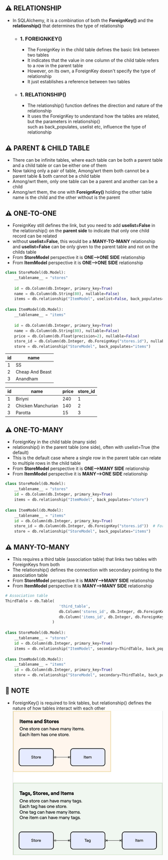 ## ⚠️ RELATIONSHIP
- In SQLAlchemy, it is a combination of both the **ForeignKey()** and the **relationship()** that determines the type of relationship

    - ### 1. FOREIGNKEY()
        - The ForeignKey in the child table defines the basic link between two tables
        - It indicates that the value in one column of the child table refers to a row in the parent table
        - However, on its own, a ForeignKey doesn't specify the type of relationship 
        - It just establishes a reference between two tables

    - ### 1. RELATIONSHIP()
        - The relationship() function defines the direction and nature of the relationship
        - It uses the ForeignKey to understand how the tables are related, but the parameters in relationship() <br>
        such as back_populates, uselist etc, influence the type of relationship

## ⚠️ PARENT & CHILD TABLE
- There can be infinite tables, where each table can be both a parent table and a child table or can be either one of them
- Now taking only a pair of table, Among/wrt them both cannot be a parent table & both cannot be a child table
- Among/wrt them, only one table can be a parent and another can be a child
- Among/wrt them, the one with **ForeignKey()** holding the other table name is the child and the other without is the parent

## ⚠️ ONE-TO-ONE 
- ForeignKey still defines the link, but you need to add **uselist=False** in the relationship() on the **parent side** to indicate that only one child record can be related
- without **uselist=False**, this would be a **MANY-TO-MANY** relationship and **uselist=False** can be only given to the parent table and not on the childs table
- From **StoreModel** perspective it is **ONE-->ONE SIDE** relationship 
- From **ItemModel** perspective it is **ONE-->ONE SIDE** relationship

```python
class StoreModel(db.Model):
    __tablename__ = "stores"

    id = db.Column(db.Integer, primary_key=True)
    name = db.Column(db.String(80), nullable=False) 
    items = db.relationship("ItemModel", uselist=False, back_populates="store") 

class ItemModel(db.Model):
    __tablename__ = "items"

    id = db.Column(db.Integer, primary_key=True)
    name = db.Column(db.String(80), nullable=False)
    price = db.Column(db.Float(precision=2), nullable=False)
    store_id = db.Column(db.Integer, db.ForeignKey("stores.id"), nullable=False)
    store = db.relationship("StoreModel", back_populates="items")
```

| id       | name                  | 
| -------- | --------------------- | 
| 1        | SS                    | 
| 2        | Cheap And Beast       | 
| 3        | Anandham              | 

| id       | name                  | price    | store_id              | 
| -------- | --------------------- | -------- | --------------------- | 
| 1        | Biriyni               | 240      | 1                     | 
| 2        | Chicken Manchurian    | 140      | 2                     | 
| 3        | Parotta               | 15       | 3                     | 


## ⚠️ ONE-TO-MANY 
- ForeignKey in the child table (many side)
- relationship() in the parent table (one side), often with uselist=True (the default)
- This is the default case where a single row in the parent table can relate to multiple rows in the child table
- From **StoreModel** perspective it is **ONE-->MANY SIDE** relationship 
- From **ItemModel** perspective it is **MANY-->ONE SIDE** relationship

```python
class StoreModel(db.Model):
    __tablename__ = "stores"
    id = db.Column(db.Integer, primary_key=True)
    items = db.relationship("ItemModel", back_populates="store") 

class ItemModel(db.Model):
    __tablename__ = "items"
    id = db.Column(db.Integer, primary_key=True)
    store_id = db.Column(db.Integer, db.ForeignKey("stores.id"))  # ForeignKey
    store = db.relationship("StoreModel", back_populates="items")
```



## ⚠️ MANY-TO-MANY 
- This requires a third table (association table) that links two tables with ForeignKeys from both
- The relationship() defines the connection with secondary pointing to the association table
- From **StoreModel** perspective it is **MANY-->MANY SIDE** relationship 
- From **ItemModel** perspective it is **MANY-->MANY SIDE** relationship

```python
# Association table
ThirdTable = db.Table(
                        'third_table',
                        db.Column('stores_id', db.Integer, db.ForeignKey('stores.id')), # ForeignKey
                        db.Column('items_id', db.Integer, db.ForeignKey('items.id'))    # ForeignKey
                     )

class StoreModel(db.Model):
    __tablename__ = "stores"
    id = db.Column(db.Integer, primary_key=True)
    items = db.relationship("ItemModel", secondary=ThirdTable, back_populates="store") 

class ItemModel(db.Model):
    __tablename__ = "items"
    id = db.Column(db.Integer, primary_key=True)
    store = db.relationship("StoreModel", secondary=ThirdTable, back_populates="items")
```

## 🔴 NOTE
- ForeignKey() is required to link tables, but relationship() defines the nature of how tables interact with each other
![SQL-RELATIONSHIP Image](./SQL-RELATIONSHIP.jpg)

